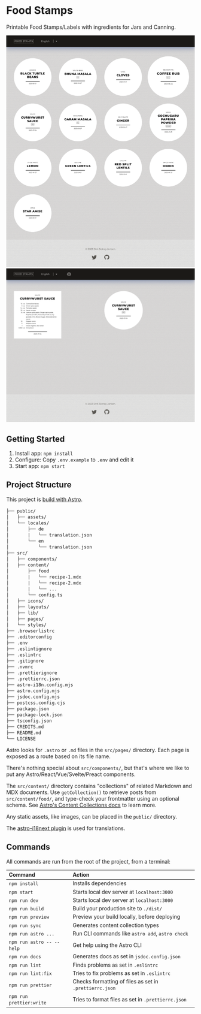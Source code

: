 # Food Stamps

Printable Food Stamps/Labels with ingredients for Jars and Canning.

![Screenshot EN](https://github.com/sidisinsane/food-stamps/blob/409a26ae7de5dcbac4f8e1842aa3e8b8e753308e/public/assets/img/screenshots/en.png)
![Screenshot Currywurst Sauce EN](https://github.com/sidisinsane/food-stamps/blob/409a26ae7de5dcbac4f8e1842aa3e8b8e753308e/public/assets/img/screenshots/en-currywurst-sauce.png)

## Getting Started

1. Install app: `npm install`
2. Configure: Copy `.env.example` to `.env` and edit it
3. Start app: `npm start`

## Project Structure

This project is [build with Astro](https://docs.astro.build).

```
├── public/
│   ├── assets/
│   └── locales/
│       ├── de
│       |   └── translation.json
│       └── en
│           └── translation.json
├── src/
│   ├── components/
│   ├── content/
│       ├── food
│       |   └── recipe-1.mdx
│       |   └── recipe-2.mdx
│       |   └── ...
│       └── config.ts
│   ├── icons/
│   ├── layouts/
│   ├── lib/
│   ├── pages/
│   └── styles/
├── .browserlistrc
├── .editorconfig
├── .env
├── .eslintignore
├── .eslintrc
├── .gitignore
├── .nvmrc
├── .prettierignore
├── .prettierrc.json
├── astro-i18n.config.mjs
├── astro.config.mjs
├── jsdoc.config.mjs
├── postcss.config.cjs
├── package.json
├── package-lock.json
├── tsconfig.json
├── CREDITS.md
├── README.md
└── LICENSE
```

Astro looks for `.astro` or `.md` files in the `src/pages/` directory. Each page is exposed as a route based on its file name.

There's nothing special about `src/components/`, but that's where we like to put any Astro/React/Vue/Svelte/Preact components.

The `src/content/` directory contains "collections" of related Markdown and MDX documents. Use `getCollection()` to retrieve posts from `src/content/food/`, and type-check your frontmatter using an optional schema. See [Astro's Content Collections docs](https://docs.astro.build/en/guides/content-collections/) to learn more.

Any static assets, like images, can be placed in the `public/` directory.

The [astro-i18next plugin](https://github.com/yassinedoghri/astro-i18next) is used for translations.

## Commands

All commands are run from the root of the project, from a terminal:

| Command                   | Action                                                  |
| :------------------------ | :------------------------------------------------------ |
| `npm install`             | Installs dependencies                                   |
| `npm start`               | Starts local dev server at `localhost:3000`             |
| `npm run dev`             | Starts local dev server at `localhost:3000`             |
| `npm run build`           | Build your production site to `./dist/`                 |
| `npm run preview`         | Preview your build locally, before deploying            |
| `npm run sync`            | Generates content collection types                      |
| `npm run astro ...`       | Run CLI commands like `astro add`, `astro check`        |
| `npm run astro -- --help` | Get help using the Astro CLI                            |
| `npm run docs`            | Generates docs as set in `jsdoc.config.json`            |
| `npm run lint`            | Finds problems as set in `.eslintrc`                    |
| `npm run lint:fix`        | Tries to fix problems as set in `.eslintrc`             |
| `npm run prettier`        | Checks formatting of files as set in `.prettierrc.json` |
| `npm run prettier:write`  | Tries to format files as set in `.prettierrc.json`      |
